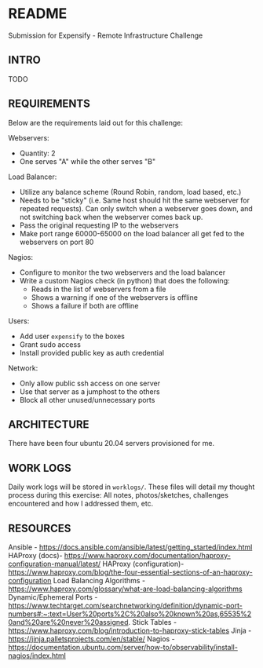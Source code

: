 # README

Submission for Expensify - Remote Infrastructure Challenge
## INTRO

TODO

## REQUIREMENTS

Below are the requirements laid out for this challenge:

Webservers:
- Quantity: 2
- One serves "A" while the other serves "B"

Load Balancer:
- Utilize any balance scheme (Round Robin, random, load based, etc.)
- Needs to be "sticky" (i.e. Same host should hit the same webserver for repeated requests).  Can only switch when a webserver goes down, and not switching back when the webserver comes back up.
- Pass the original requesting IP to the webservers
- Make port range 60000-65000 on the load balancer all get fed to the webservers on port 80

Nagios:
- Configure to monitor the two webservers and the load balancer
- Write a custom Nagios check (in python) that does the following:
    - Reads in the list of webservers from a file
    - Shows a warning if one of the webservers is offline
    - Shows a failure if both are offline

Users:
- Add user `expensify` to the boxes
- Grant sudo access
- Install provided public key as auth credential

Network:
- Only allow public ssh access on one server
- Use that server as a jumphost to the others 
- Block all other unused/unnecessary ports


## ARCHITECTURE

There have been four ubuntu 20.04 servers provisioned for me.

<INSERT TABLE HERE WITH IPs AND THEIR PURPOSE>

<INSERT ARCHITECTURE DIAGRAM>

## WORK LOGS

Daily work logs will be stored in `worklogs/`.  These files will detail my thought process during this exercise: All notes, photos/sketches, challenges encountered and how I addressed them, etc.  

## RESOURCES
Ansible - https://docs.ansible.com/ansible/latest/getting_started/index.html
HAProxy (docs)- https://www.haproxy.com/documentation/haproxy-configuration-manual/latest/
HAProxy (configuration)- https://www.haproxy.com/blog/the-four-essential-sections-of-an-haproxy-configuration
Load Balancing Algorithms - https://www.haproxy.com/glossary/what-are-load-balancing-algorithms
Dynamic/Ephemeral Ports - https://www.techtarget.com/searchnetworking/definition/dynamic-port-numbers#:~:text=User%20ports%2C%20also%20known%20as,65535%20and%20are%20never%20assigned.
Stick Tables - https://www.haproxy.com/blog/introduction-to-haproxy-stick-tables
Jinja - https://jinja.palletsprojects.com/en/stable/
Nagios - https://documentation.ubuntu.com/server/how-to/observability/install-nagios/index.html